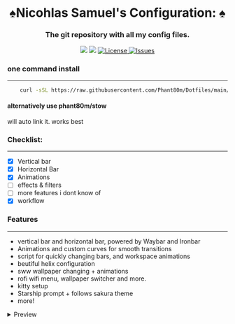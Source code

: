 <div align="center">
    <h1>♠Nicohlas Samuel's Configuration: ♠</h1>
    <h3>The git repository with all my config files.</h3>
</div>

<div align="center">

![](https://img.shields.io/github/stars/phant80m/dotfiles?style=for-the-badge&logo=starship&color=8bd5ca&logoColor=D9E0EE&labelColor=302D41)
[![](https://img.shields.io/github/repo-size/phant80m/dotfiles?color=%23DDB6F2&label=SIZE&logo=codesandbox&style=for-the-badge&logoColor=D9E0EE&labelColor=302D41)](https://github.com/phant80m/dots)
<a href="https://github.com/phant80m/dotfiles/blob/main/LICENSE">
<img alt="License" src="https://img.shields.io/github/license/phant80m/dotfiles?style=for-the-badge&logo=starship&color=ee999f&logoColor=D9E0EE&labelColor=302D41" />
</a>
<a href="https://github.com/phant80m/dotfiles/issues">
<img alt="Issues" src="https://img.shields.io/github/issues/phant80m/dotfiles?style=for-the-badge&logo=bilibili&color=F5E0DC&logoColor=D9E0EE&labelColor=302D41" />
</a>
</div>

### one command install 
---

```bash
    curl -sSL https://raw.githubusercontent.com/Phant80m/Dotfiles/main/install.sh | bash
```
#### alternatively use phant80m/stow
will auto link it. works best 

### Checklist:
---
- [x] Vertical bar
- [x] Horizontal Bar
- [x] Animations
- [ ] effects & filters
- [ ] more features i dont know of
- [x] workflow

### Features 
---
- vertical bar and horizontal bar, powered by Waybar and Ironbar
- Animations and custom curves for smooth transitions
- script for quickly changing bars, and workspace animations
- beutiful helix configuration
- sww wallpaper changing + animations
- rofi wifi menu, wallpaper switcher and more.
- kitty setup 
- Starship prompt + follows sakura theme
- more!
<details><summary>Preview</summary><blockquote>
<h1> Preview </h1>

![](https://raw.githubusercontent.com/Phant80m/Dotfiles/main/preview.png)
![](https://raw.githubusercontent.com/Phant80m/Dotfiles/main/preview_1.png)
![](https://raw.githubusercontent.com/Phant80m/Dotfiles/main/preview_2.png)
</div>
